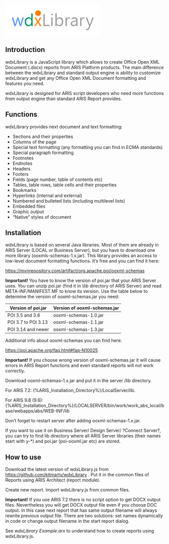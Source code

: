 ![image](/wdxLibrary.png)

## Introduction
wdxLibrary is a JavaScript library which allows to create Office Open XML Document (.docx) reports from ARIS Platform products. The main difference between the wdxLibrary and standard output engine is ability to customize wdxLibrary and get any Office Open XML Document formatting and features you need.

wdxLibrary is designed for ARIS script developers who need more functions from output engine than standard ARIS Report provides.

## Functions
wdxLibrary provides next document and text formatting:
* Sections and their properties
*	Columns of the page
*	Special text formatting (any formatting you can find in ECMA standards)
*	Special paragraph formatting
*	Footnotes
*	Endnotes
*	Headers
*	Footers
*	Fields (page number, table of contents etc)
*	Tables, table rows, table cells and their properties
*	Bookmarks
*	Hyperlinks (internal and external)
*	Numbered and bulleted lists (including multilevel lists)
*	Embedded files
*	Graphic output
*	“Native” styles of document

## Installation
wdxLibrary is based on several Java libraries. Most of them are already in ARIS Server (LOCAL or Business Server), but you have to download one more library (ooxmls-schemas-1.x.jar). This library provides an access to low-level document formatting functions. It’s free and you can find it here:

https://mvnrepository.com/artifact/org.apache.poi/ooxml-schemas

**Important!** You have to know the version of poi.jar that your ARIS Server uses. You can unzip poi.jar (find it in \lib directory of ARIS Server) and read META-INF/MANIFEST.MF to know its version. Use the table below to determine the version of ooxml-schemas.jar you need:

Version of poi.jar|Version of ooxml-schemas.jar
------------------|----------------------------
POI 3.5 and 3.6   |ooxml-schemas-1.0.jar
POI 3.7 to POI 3.13|ooxml-schemas-1.1.jar
POI 3.14 and newer|ooxml-schemas-1.3.jar

Additional info about ooxml-schemas you can find here:

https://poi.apache.org/faq.html#faq-N10025

**Important!** If you choose wrong version of ooxml-schemas.jar it will cause errors in ARIS Report functions and even standard reports will not work correctly.

Download ooxml-schemas–1.x.jar and put it in the server /lib directory.

For ARIS 7.2: {%ARIS_Installation_Directory%}/LocalServer/lib.

For ARIS 9.8 (9.6): {%ARIS_Installation_Directory%}/LOCALSERVER/bin/work/work_abs_local/base/webapps/abs/WEB-INF/lib

Don’t forget to restart server after adding ooxml-schemas–1.x.jar.

If you want to use it on Business Server/ Design Server/ ?Connect Server?, you can try to find lib directory where all ARIS Server libraries  (their names start with y-*) and poi.jar (poi-ooxml.jar etc) are stored.

## How to use

Download the latest version of wdxLibrary.js from https://github.com/kitmarty/wdxLibrary . Put it in the common files of Reports using ARIS Architect (report module).

Create new report. Import wdxLibrary.js from common files.

**Important!** If you use ARIS 7.2 there is no script option to get DOCX output files. Nevertheless you will get DOCX output file even if you choose DOC output. In this case next report that has same output filename will always rewrite previous output file. There are two solutions: set names dynamically in code or change output filename in the start report dialog.

See _wdxLibrary Example.arx_ to understand how to create reports using wdxLibrary.js.
